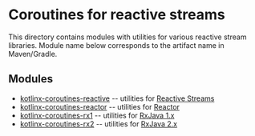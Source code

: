 # Coroutines for reactive streams

This directory contains modules with utilities for various reactive stream libraries.
Module name below corresponds to the artifact name in Maven/Gradle.

## Modules

* [kotlinx-coroutines-reactive](kotlinx-coroutines-reactive/README.md) -- utilities for [Reactive Streams](http://www.reactive-streams.org)
* [kotlinx-coroutines-reactor](kotlinx-coroutines-reactor/README.md) -- utilities for [Reactor](https://projectreactor.io)
* [kotlinx-coroutines-rx1](kotlinx-coroutines-rx1/README.md) -- utilities for [RxJava 1.x](https://github.com/ReactiveX/RxJava/tree/1.x)
* [kotlinx-coroutines-rx2](kotlinx-coroutines-rx2/README.md) -- utilities for [RxJava 2.x](https://github.com/ReactiveX/RxJava)

